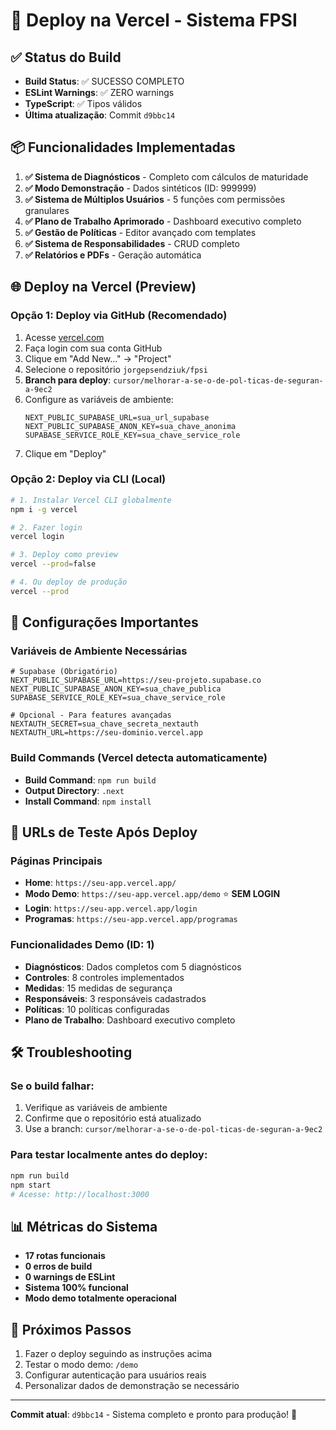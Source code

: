 # 🚀 Deploy na Vercel - Sistema FPSI

## ✅ Status do Build
- **Build Status**: ✅ SUCESSO COMPLETO
- **ESLint Warnings**: ✅ ZERO warnings
- **TypeScript**: ✅ Tipos válidos
- **Última atualização**: Commit `d9bbc14`

## 📦 Funcionalidades Implementadas
1. **✅ Sistema de Diagnósticos** - Completo com cálculos de maturidade
2. **✅ Modo Demonstração** - Dados sintéticos (ID: 999999)
3. **✅ Sistema de Múltiplos Usuários** - 5 funções com permissões granulares
4. **✅ Plano de Trabalho Aprimorado** - Dashboard executivo completo
5. **✅ Gestão de Políticas** - Editor avançado com templates
6. **✅ Sistema de Responsabilidades** - CRUD completo
7. **✅ Relatórios e PDFs** - Geração automática

## 🌐 Deploy na Vercel (Preview)

### Opção 1: Deploy via GitHub (Recomendado)
1. Acesse [vercel.com](https://vercel.com)
2. Faça login com sua conta GitHub
3. Clique em "Add New..." → "Project"
4. Selecione o repositório `jorgepsendziuk/fpsi`
5. **Branch para deploy**: `cursor/melhorar-a-se-o-de-pol-ticas-de-seguran-a-9ec2`
6. Configure as variáveis de ambiente:
   ```
   NEXT_PUBLIC_SUPABASE_URL=sua_url_supabase
   NEXT_PUBLIC_SUPABASE_ANON_KEY=sua_chave_anonima
   SUPABASE_SERVICE_ROLE_KEY=sua_chave_service_role
   ```
7. Clique em "Deploy"

### Opção 2: Deploy via CLI (Local)
```bash
# 1. Instalar Vercel CLI globalmente
npm i -g vercel

# 2. Fazer login
vercel login

# 3. Deploy como preview
vercel --prod=false

# 4. Ou deploy de produção
vercel --prod
```

## 🔧 Configurações Importantes

### Variáveis de Ambiente Necessárias
```env
# Supabase (Obrigatório)
NEXT_PUBLIC_SUPABASE_URL=https://seu-projeto.supabase.co
NEXT_PUBLIC_SUPABASE_ANON_KEY=sua_chave_publica
SUPABASE_SERVICE_ROLE_KEY=sua_chave_service_role

# Opcional - Para features avançadas
NEXTAUTH_SECRET=sua_chave_secreta_nextauth
NEXTAUTH_URL=https://seu-dominio.vercel.app
```

### Build Commands (Vercel detecta automaticamente)
- **Build Command**: `npm run build`
- **Output Directory**: `.next`
- **Install Command**: `npm install`

## 🎯 URLs de Teste Após Deploy

### Páginas Principais
- **Home**: `https://seu-app.vercel.app/`
- **Modo Demo**: `https://seu-app.vercel.app/demo` ⭐ **SEM LOGIN**
- **Login**: `https://seu-app.vercel.app/login`
- **Programas**: `https://seu-app.vercel.app/programas`

### Funcionalidades Demo (ID: 1)
- **Diagnósticos**: Dados completos com 5 diagnósticos
- **Controles**: 8 controles implementados
- **Medidas**: 15 medidas de segurança
- **Responsáveis**: 3 responsáveis cadastrados
- **Políticas**: 10 políticas configuradas
- **Plano de Trabalho**: Dashboard executivo completo

## 🛠 Troubleshooting

### Se o build falhar:
1. Verifique as variáveis de ambiente
2. Confirme que o repositório está atualizado
3. Use a branch: `cursor/melhorar-a-se-o-de-pol-ticas-de-seguran-a-9ec2`

### Para testar localmente antes do deploy:
```bash
npm run build
npm start
# Acesse: http://localhost:3000
```

## 📊 Métricas do Sistema
- **17 rotas funcionais**
- **0 erros de build**
- **0 warnings de ESLint**
- **Sistema 100% funcional**
- **Modo demo totalmente operacional**

## 🎉 Próximos Passos
1. Fazer o deploy seguindo as instruções acima
2. Testar o modo demo: `/demo`
3. Configurar autenticação para usuários reais
4. Personalizar dados de demonstração se necessário

---
**Commit atual**: `d9bbc14` - Sistema completo e pronto para produção! 🚀